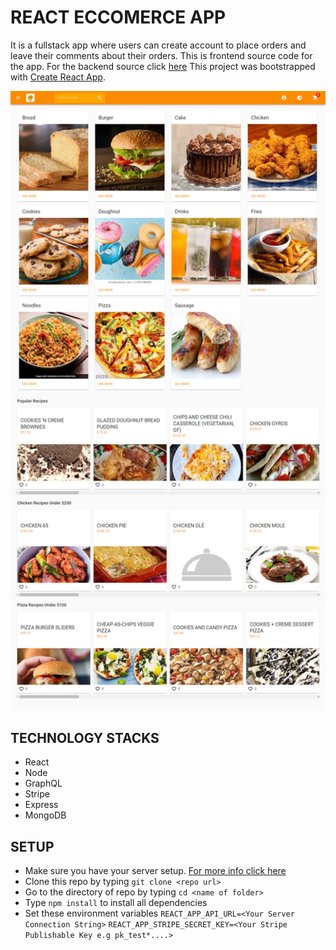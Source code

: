 # REACT ECCOMERCE APP

It is a fullstack app where users can create account to place orders and leave their comments about their orders.
This is frontend source code for the app. For the backend source click [here](https://github.com/Ekenzy-101/Node-Ecommerce-Backend)
This project was bootstrapped with [Create React App](https://github.com/facebookincubator/create-react-app).

![ScreenShot](screenshot.png)

## TECHNOLOGY STACKS

- React
- Node
- GraphQL
- Stripe
- Express
- MongoDB

## SETUP

- Make sure you have your server setup. [For more info click here](https://github.com/Ekenzy-101/Node-Ecommerce-Backend)
- Clone this repo by typing `git clone <repo url>`
- Go to the directory of repo by typing `cd <name of folder>`
- Type `npm install` to install all dependencies
- Set these environment variables
  `REACT_APP_API_URL=<Your Server Connection String>`
  `REACT_APP_STRIPE_SECRET_KEY=<Your Stripe Publishable Key e.g pk_test*....>`
